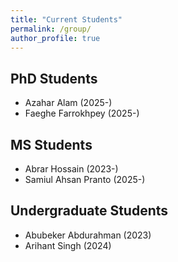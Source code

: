 ```yaml
---
title: "Current Students"
permalink: /group/
author_profile: true
---
```


## PhD Students
* Azahar Alam (2025-)
* Faeghe Farrokhpey (2025-)

## MS Students
* Abrar Hossain (2023-)
* Samiul Ahsan Pranto (2025-)

## Undergraduate Students
* Abubeker Abdurahman (2023)
* Arihant Singh (2024)
